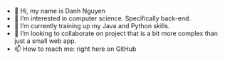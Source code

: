 - 👋 Hi, my name is Danh Nguyen
- 👀 I’m interested in computer science. Specifically back-end. 
- 🌱 I’m currently training up my Java and Python skills.
- 💞️ I’m looking to collaborate on project that is a bit more complex than just a small web app.
- 📫 How to reach me: right here on GitHub
